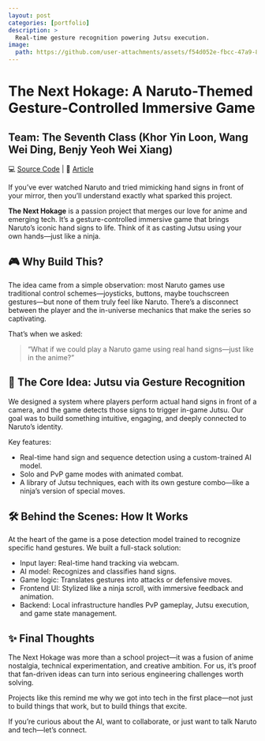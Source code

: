 ```yaml
---
layout: post
categories: [portfolio]
description: > 
  Real-time gesture recognition powering Jutsu execution.
image: 
  path: https://github.com/user-attachments/assets/f54d052e-fbcc-47a9-8554-711fdd17dcc7
---
```


# The Next Hokage: A Naruto-Themed Gesture-Controlled Immersive Game
## Team: The Seventh Class (Khor Yin Loon, Wang Wei Ding, Benjy Yeoh Wei Xiang)
💻 [Source Code](https://github.com/yinloonkhor/Hack10-TheNextHokage) | 📰 [Article](https://news.utar.edu.my/awards/2024/Apr/03/01/02.html)

If you’ve ever watched Naruto and tried mimicking hand signs in front of your mirror, then you’ll understand exactly what sparked this project.

**The Next Hokage** is a passion project that merges our love for anime and emerging tech. It’s a gesture-controlled immersive game that brings Naruto’s iconic hand signs to life. Think of it as casting Jutsu using your own hands—just like a ninja.

## 🎮 Why Build This?
The idea came from a simple observation: most Naruto games use traditional control schemes—joysticks, buttons, maybe touchscreen gestures—but none of them truly feel like Naruto. There’s a disconnect between the player and the in-universe mechanics that make the series so captivating.

That’s when we asked:
> “What if we could play a Naruto game using real hand signs—just like in the anime?”

## 🧠 The Core Idea: Jutsu via Gesture Recognition
We designed a system where players perform actual hand signs in front of a camera, and the game detects those signs to trigger in-game Jutsu. Our goal was to build something intuitive, engaging, and deeply connected to Naruto’s identity.

Key features:
- Real-time hand sign and sequence detection using a custom-trained AI model.
- Solo and PvP game modes with animated combat.
- A library of Jutsu techniques, each with its own gesture combo—like a ninja’s version of special moves.

## 🛠️ Behind the Scenes: How It Works
At the heart of the game is a pose detection model trained to recognize specific hand gestures. We built a full-stack solution:
- Input layer: Real-time hand tracking via webcam.
- AI model: Recognizes and classifies hand signs.
- Game logic: Translates gestures into attacks or defensive moves.
- Frontend UI: Stylized like a ninja scroll, with immersive feedback and animation.
- Backend: Local infrastructure handles PvP gameplay, Jutsu execution, and game state management.

## ✨ Final Thoughts
The Next Hokage was more than a school project—it was a fusion of anime nostalgia, technical experimentation, and creative ambition. For us, it’s proof that fan-driven ideas can turn into serious engineering challenges worth solving.

Projects like this remind me why we got into tech in the first place—not just to build things that work, but to build things that excite.

If you’re curious about the AI, want to collaborate, or just want to talk Naruto and tech—let’s connect.
